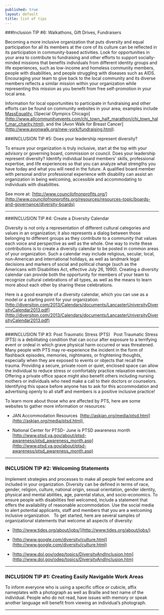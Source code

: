 ```yaml
---
published: true
layout: default
title: list of tips
---
```


###Inclusion TIP #6: Walkathons, Gift Drives, Fundraisers

Becoming a more inclusive organization that puts diversity and equal participation for all its members at the core of its culture can be reflected in its participation in community-based activities. Look for opportunities in your area to contribute to fundraising and other efforts to support socially-minded missions that benefits individuals from different identity groups and life experiences, such as low-income and homeless community members, people with disabilities, and people struggling with diseases such as AIDS. Encouraging your team to give back to the local community and its diverse members reflects a similar mission within your organization while representing this mission as you benefit from free self-promotion in your local area.

Information for local opportunities to participate in fundraising and other efforts can be found on community websites in your area; examples include [MassEquality](http://www.massequality.org/), [Special Olympics Chicago] (http://www.allcommunityevents.com/chi_town_half_marathon/chi_town_half_mar_charity.html), and the [Avon Walk for Breast Cancer] (http://www.avonwalk.org/new-york/fundraising.html). 

###INCLUSION TIP #5: Does your leadership represent diversity?
 
To ensure your organization is truly inclusive, start at the top with your advisory or governing board, commission or council. Does your leadership represent diversity? Identify individual board members' skills, professional expertise, and life experiences so that you can analyze what strengths you have today and what you will need in the future. A qualified board member with personal and/or professional experience with disability can assist an organization in being welcoming, accessible and accommodating to individuals with disabilities.
 
See more at: [http://www.councilofnonprofits.org/](http://www.councilofnonprofits.org/resources/resources-topic/boards-and-governance/diversity-boards)
<hr /> 

###INCLUSION TIP #4: Create a Diversity Calendar

Diversity is not only a representation of different cultural categories and values in an organization; it also represents a dialog between those belonging to different groups as they contribute to a community that values each voice and perspective as well as the whole. One way to invite these contributions is to create a diversity calendar to be posted in common areas of your organization. Such a calendar may include religious, secular, local, non-American and international holidays, as well as landmark legal decisions and markers of social and political change (such as the Americans with Disabilities Act, effective July 26, 1990). Creating a diversity calendar can provide both the opportunity for members of your team to recognize cultural celebrations of all types, as well as the means to learn more about each other by sharing these celebrations.   

Here is a good example of a diversity calendar, which you can use as a model or a starting point for your organization: [http://diversiton.com/2013/Calendars/documents/LancasterUniversityDiversityCalendar2013.pdf](http://diversiton.com/2013/Calendars/documents/LancasterUniversityDiversityCalendar2013.pdf)
<hr />
###INCLUSION TIP #3: Post Traumatic Stress (PTS)  
Post Traumatic Stress (PTS) is a debilitating condition that can occur after exposure to a terrifying event or ordeal in which grave physical harm occurred or was threatened. Many people with PTS may re-experience the incident in the form of flashback episodes, memories, nightmares, or frightening thoughts, especially when they are exposed to events or objects that recall the trauma. Providing a secure, private room or quiet, enclosed space can allow the individual to reduce stress or comfortably practice relaxation exercises. Offering a private office space might also benefit others including nursing mothers or individuals who need make a call to their doctors or counselors. Identifying this space before anyone has to ask for this accommodation and advertising openly to all staff and members is a positive inclusive practice!   

To learn more about those who are affected by PTS, here are some websites to gather more information or resources:

- JAN Accommodation Resources  [http://askjan.org/media/ptsd.html](http://askjan.org/media/ptsd.html) 

- National Center for PTSD- June is PTSD awareness month  [http://www.ptsd.va.gov/about/ptsd-awareness/ptsd_awareness_month.asp](http://www.ptsd.va.gov/about/ptsd-awareness/ptsd_awareness_month.asp)

<hr />

### INCLUSION TIP #2: Welcoming Statements 

Implement strategies and processes to make all people feel welcome and included in your organization. Diversity can be defined in terms of race, gender, religion, culture, national origin, sexual orientation, gender identity, physical and mental abilities, age, parental status, and socio-economics. To ensure people with disabilities feel welcomed, include a statement that offers the availability of reasonable accommodation. Use the social media to alert potential applicants, staff and members that you are a welcoming inclusive organization.   To get started, here are several samples of organizational statements that welcome all aspects of diversity:

- [http://www.tides.org/about/jobs/](http://www.tides.org/about/jobs/)

- [http://www.google.com/diversity/culture.html](http://www.google.com/diversity/culture.html)

- [http://www.dol.gov/odep/topics/DiversityAndInclusion.htm](http://www.dol.gov/odep/topics/DiversityAndInclusion.htm)

<hr />

### INCLUSION TIP #1: Creating Easily Navigable Work Areas

To inform everyone who is using a specific office or cubicle, affix nameplates with a photograph as well as Braille and text name of the individual. People who do not read, have issues with memory or speak another language will benefit from viewing an individual’s photograph.
<hr />